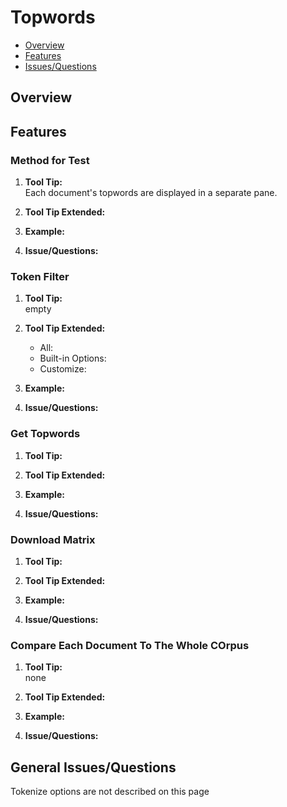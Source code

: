 # Topwords

* [Overview](#overview)
* [Features](#features)
* [Issues/Questions](#issues)

## <a name='overview'></a> Overview



## <a name='features'></a> Features

### Method for Test
1. __Tool Tip:__  
   Each document's topwords are displayed in a separate pane.
2. __Tool Tip Extended:__  
   
3. __Example:__  
   
4. __Issue/Questions:__  
   

### Token Filter
1. __Tool Tip:__  
   empty
2. __Tool Tip Extended:__  
   * All:  
   * Built-in Options:  
   * Customize:  
3. __Example:__  
   
4. __Issue/Questions:__  
   
   
### Get Topwords
1. __Tool Tip:__  
   
2. __Tool Tip Extended:__  
   
3. __Example:__  
   
4. __Issue/Questions:__  
   
   
### Download Matrix
1. __Tool Tip:__  
   
2. __Tool Tip Extended:__  
   
3. __Example:__  
   
4. __Issue/Questions:__  
   
   
### Compare Each Document To The Whole COrpus
1. __Tool Tip:__  
   none
2. __Tool Tip Extended:__  
   
3. __Example:__  
   
4. __Issue/Questions:__  
   
   
## <a name='issues'></a> General Issues/Questions
Tokenize options are not described on this page

